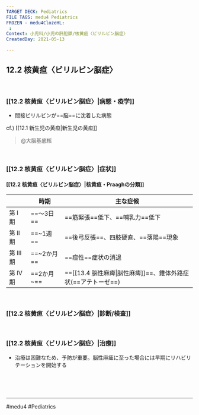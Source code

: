 ```yaml
---
TARGET DECK: Pediatrics
FILE TAGS: medu4 Pediatrics
FROZEN - medu4ClozeHL:
 : 
Context: 小児科/小児の肝胆膵/核黄疸〈ビリルビン脳症〉
CreatedDay: 2021-05-13

---
```


## 12.2 核黄疸〈ビリルビン脳症〉

<br>

### [[12.2 核黄疸〈ビリルビン脳症〉|病態・疫学]]
* 間接ビリルビンが==脳==に沈着した病態 
<!--ID: 1620898238726-->

cf.) [[12.1 新生児の黄疸|新生児の黄疸]]

>@大脳基底核


<br>

### [[12.2 核黄疸〈ビリルビン脳症〉|症状]]
#### [[12.2 核黄疸〈ビリルビン脳症〉|核黄疸・Praaghの分類]]
| |時期|主な症候|
|---|---|---|
|第 I 期|==〜3日==|==筋緊張==低下、==哺乳力==低下|
|第 II 期|==~1週==|==後弓反張==、四肢硬直、==落陽==現象|
|第 III 期|==~2か月==|==痙性==症状の消退|
|第 IV 期|==2か月~==|==[[13.4 脳性麻痺\|脳性麻痺]]==、錐体外路症状(==アテトーゼ==)|
<!--ID: 1620898238731-->


<br>

### [[12.2 核黄疸〈ビリルビン脳症〉|診断/検査]]


<br>

### [[12.2 核黄疸〈ビリルビン脳症〉|治療]]
* 治療は困難なため、予防が重要。脳性麻痺に至った場合には早期にリハビリテーションを開始する

<br><br><br>

---
#medu4 #Pediatrics
